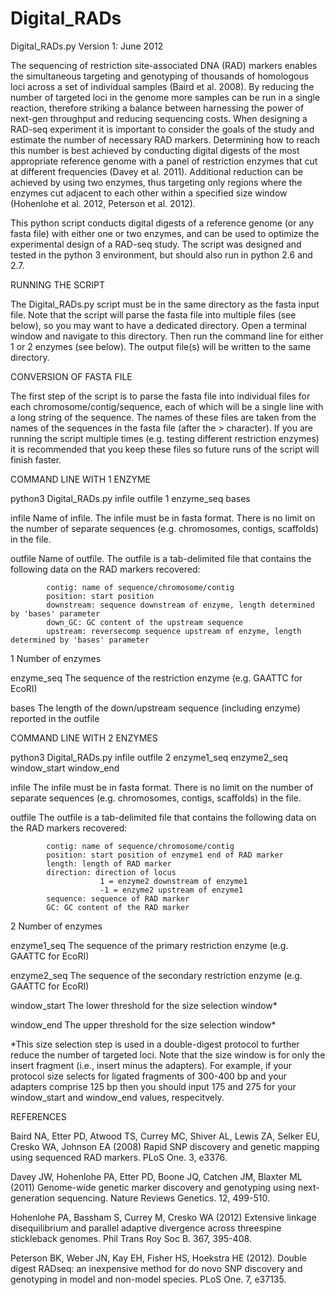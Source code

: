 Digital_RADs
============
Digital_RADs.py Version 1: June 2012

The sequencing of restriction site-associated DNA (RAD) markers enables the simultaneous targeting
and genotyping of thousands of homologous loci across a set of individual samples (Baird et al.
2008). By reducing the number of targeted loci in the genome more samples can be run in a single
reaction, therefore striking a balance between harnessing the power of next-gen throughput and
reducing sequencing costs. When designing a RAD-seq experiment it is important to consider the goals
of the study and estimate the number of necessary RAD markers.  Determining how to reach this number
is best achieved by conducting digital digests of the most appropriate reference genome with a panel
of restriction enzymes that cut at different frequencies (Davey et al. 2011). Additional reduction
can be achieved by using two enzymes, thus targeting only regions where the enzymes cut adjacent to
each other within a specified size window (Hohenlohe et al. 2012, Peterson et al. 2012).

This python script conducts digital digests of a reference genome (or any fasta file) with either
one or two enzymes, and can be used to optimize the experimental design of a RAD-seq study. The
script was designed and tested in the python 3 environment, but should also run in python 2.6 and
2.7.


RUNNING THE SCRIPT


The Digital_RADs.py script must be in the same directory as the fasta input file. Note that the
script will parse the fasta file into multiple files (see below), so you may want to have a
dedicated directory. Open a terminal window and navigate to this directory. Then run the command
line for either 1 or 2 enzymes (see below). The output file(s) will be written to the same
directory.


CONVERSION OF FASTA FILE


The first step of the script is to parse the fasta file into individual files for each
chromosome/contig/sequence, each of which will be a single line with a long string of the sequence.
The names of these files are taken from the names of the sequences in the fasta file (after the >
character). If you are running the script multiple times (e.g. testing different restriction
enzymes) it is recommended that you keep these files so future runs of the script will finish
faster.


COMMAND LINE WITH 1 ENZYME


python3 Digital_RADs.py infile outfile 1 enzyme_seq bases

infile		Name of infile. The infile must be in fasta format. There is no limit on the number of
			separate sequences (e.g. chromosomes, contigs, scaffolds) in the file.

outfile		Name of outfile. The outfile is a tab-delimited file that contains the following data
			on the RAD markers recovered:

			contig: name of sequence/chromosome/contig
			position: start position
			downstream: sequence downstream of enzyme, length determined by 'bases' parameter
			down_GC: GC content of the upstream sequence
			upstream: reversecomp sequence upstream of enzyme, length determined by 'bases' parameter

1			Number of enzymes

enzyme_seq	The sequence of the restriction enzyme (e.g. GAATTC for EcoRI)

bases		The length of the down/upstream sequence (including enzyme) reported in the outfile


COMMAND LINE WITH 2 ENZYMES


python3 Digital_RADs.py infile outfile 2 enzyme1_seq enzyme2_seq window_start window_end

infile		The infile must be in fasta format. There is no limit on the number of separate
			sequences (e.g. chromosomes, contigs, scaffolds) in the file.

outfile		The outfile is a tab-delimited file that contains the following data on the RAD
			markers recovered:

			contig: name of sequence/chromosome/contig
			position: start position of enzyme1 end of RAD marker
			length: length of RAD marker
			direction: direction of locus
						1 = enzyme2 downstream of enzyme1
						-1 = enzyme2 upstream of enzyme1
			sequence: sequence of RAD marker
			GC: GC content of the RAD marker

2			Number of enzymes

enzyme1_seq	The sequence of the primary restriction enzyme (e.g. GAATTC for EcoRI)

enzyme2_seq	The sequence of the secondary restriction enzyme (e.g. GAATTC for EcoRI)

window_start	The lower threshold for the size selection window*

window_end		The upper threshold for the size selection window*

*This size selection step is used in a double-digest protocol to further reduce the number of
targeted loci.  Note that the size window is for only the insert fragment (i.e., insert minus the
adapters). For example, if your protocol size selects for ligated fragments of 300-400 bp and your
adapters comprise 125 bp then you should input 175 and 275 for your window_start and window_end
values, respecitvely.


REFERENCES

Baird NA, Etter PD, Atwood TS, Currey MC, Shiver AL, Lewis ZA, Selker EU, Cresko WA, Johnson EA
(2008) Rapid SNP discovery and genetic mapping using sequenced RAD markers. PLoS One. 3, e3376.

Davey JW, Hohenlohe PA, Etter PD, Boone JQ, Catchen JM, Blaxter ML (2011) Genome-wide genetic marker
discovery and genotyping using next-generation sequencing. Nature Reviews Genetics. 12, 499-510.

Hohenlohe PA, Bassham S, Currey M, Cresko WA (2012) Extensive linkage disequilibrium and parallel
adaptive divergence across threespine stickleback genomes. Phil Trans Roy Soc B. 367, 395-408.

Peterson BK, Weber JN, Kay EH, Fisher HS, Hoekstra HE (2012). Double digest RADseq: an inexpensive
method for do novo SNP discovery and genotyping in model and non-model species. PLoS One. 7, e37135.

